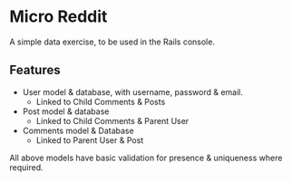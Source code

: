 # Micro Reddit

A simple data exercise, to be used in the Rails console.

## Features
- User model & database, with username, password & email.
  - Linked to Child Comments & Posts
- Post model & database
  - Linked to Child Comments & Parent User
- Comments model & Database
  - Linked to Parent User & Post

All above models have basic validation for presence & uniqueness where required.